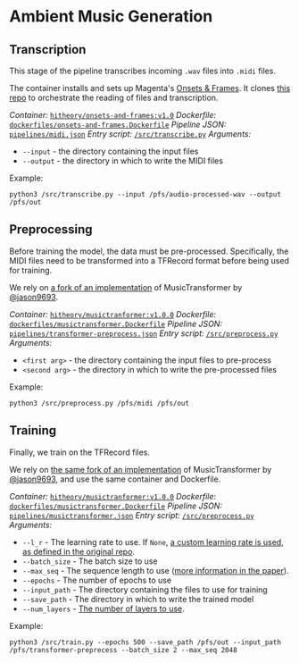 # Ambient Music Generation

## Transcription

This stage of the pipeline transcribes incoming `.wav` files into `.midi` files.

The container installs and sets up Magenta's [Onsets & Frames](https://github.com/magenta/magenta/tree/master/magenta/models/onsets_frames_transcription#training). It clones [this repo](https://github.com/thekevinscott/onsets-and-frames-transcription) to orchestrate the reading of files and transcription.

*Container:* [`hitheory/onsets-and-frames:v1.0`](https://hub.docker.com/repository/docker/hitheory/musictransformer)
*Dockerfile:* [`dockerfiles/onsets-and-frames.Dockerfile`](dockerfiles/onsets-and-frames.Dockerfile)
*Pipeline JSON:* [`pipelines/midi.json`](pipelines/midi.json)
*Entry script:* [`/src/transcribe.py`](https://github.com/thekevinscott/onsets-and-frames-transcription/blob/master/transcribe.py)
*Arguments:*
* `--input` - the directory containing the input files
* `--output` - the directory in which to write the MIDI files

Example:

```
python3 /src/transcribe.py --input /pfs/audio-processed-wav --output /pfs/out
```

## Preprocessing

Before training the model, the data must be pre-processed. Specifically, the MIDI files need to be transformed into a TFRecord format before being used for training.

We rely on [a fork of an implementation](https://github.com/thekevinscott/MusicTransformer-tensorflow2.0) of MusicTransformer by [@jason9693](https://github.com/jason9693).

*Container:* [`hitheory/musictranformer:v1.0.0`](https://hub.docker.com/repository/docker/hitheory/musictransformer)
*Dockerfile:* [`dockerfiles/musictransformer.Dockerfile`](dockerfiles/musictransformer.Dockerfile)
*Pipeline JSON:* [`pipelines/transformer-preprocess.json`](pipelines/transformer-preprocess.json)
*Entry script:* [`/src/preprocess.py`](https://github.com/thekevinscott/MusicTransformer-tensorflow2.0/blob/master/preprocess.py)
*Arguments:*
* `<first arg>` - the directory containing the input files to pre-process
* `<second arg>` - the directory in which to write the pre-processed files

Example:

```
python3 /src/preprocess.py /pfs/midi /pfs/out
```

## Training

Finally, we train on the TFRecord files.

We rely on [the same fork of an implementation](https://github.com/thekevinscott/MusicTransformer-tensorflow2.0) of MusicTransformer by [@jason9693](https://github.com/jason9693), and use the same container and Dockerfile.

*Container:* [`hitheory/musictranformer:v1.0.0`](https://hub.docker.com/repository/docker/hitheory/musictransformer)
*Dockerfile:* [`dockerfiles/musictransformer.Dockerfile`](dockerfiles/musictransformer.Dockerfile)
*Pipeline JSON:* [`pipelines/musictransformer.json`](pipelines/musictransformer.json)
*Entry script:* [`/src/preprocess.py`](https://github.com/thekevinscott/MusicTransformer-tensorflow2.0/blob/master/train.py)
*Arguments:*
* `--l_r` - The learning rate to use. If `None`, [a custom learning rate is used, as defined in the original repo](https://github.com/thekevinscott/MusicTransformer-tensorflow2.0#hyper-parameter).
* `--batch_size` - The batch size to use
* `--max_seq` - The sequence length to use ([more information in the paper](https://arxiv.org/pdf/1809.04281.pdf)).
* `--epochs` - The number of epochs to use
* `--input_path` - The directory containing the files to use for training
* `--save_path` - The directory in which to write the trained model
* `--num_layers` - [The number of layers to use](https://github.com/thekevinscott/MusicTransformer-tensorflow2.0/blob/master/model.py#L15).


Example:

```
python3 /src/train.py --epochs 500 --save_path /pfs/out --input_path /pfs/transformer-preprecess --batch_size 2 --max_seq 2048
```

